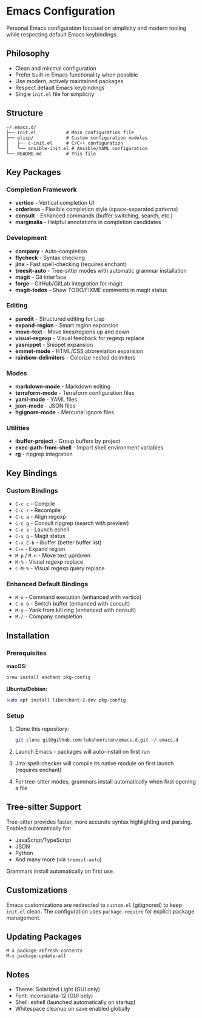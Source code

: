 # Emacs Configuration

Personal Emacs configuration focused on simplicity and modern tooling while respecting default Emacs keybindings.

## Philosophy

- Clean and minimal configuration
- Prefer built-in Emacs functionality when possible
- Use modern, actively maintained packages
- Respect default Emacs keybindings
- Single `init.el` file for simplicity

## Structure

```
~/.emacs.d/
├── init.el           # Main configuration file
├── elisp/            # Custom configuration modules
│   ├── c-init.el     # C/C++ configuration
│   └── ansible-init.el # Ansible/YAML configuration
└── README.md         # This file
```

## Key Packages

### Completion Framework
- **vertico** - Vertical completion UI
- **orderless** - Flexible completion style (space-separated patterns)
- **consult** - Enhanced commands (buffer switching, search, etc.)
- **marginalia** - Helpful annotations in completion candidates

### Development
- **company** - Auto-completion
- **flycheck** - Syntax checking
- **jinx** - Fast spell-checking (requires enchant)
- **treesit-auto** - Tree-sitter modes with automatic grammar installation
- **magit** - Git interface
- **forge** - GitHub/GitLab integration for magit
- **magit-todos** - Show TODO/FIXME comments in magit status

### Editing
- **paredit** - Structured editing for Lisp
- **expand-region** - Smart region expansion
- **move-text** - Move lines/regions up and down
- **visual-regexp** - Visual feedback for regexp replace
- **yasnippet** - Snippet expansion
- **emmet-mode** - HTML/CSS abbreviation expansion
- **rainbow-delimiters** - Colorize nested delimiters

### Modes
- **markdown-mode** - Markdown editing
- **terraform-mode** - Terraform configuration files
- **yaml-mode** - YAML files
- **json-mode** - JSON files
- **hgignore-mode** - Mercurial ignore files

### Utilities
- **ibuffer-project** - Group buffers by project
- **exec-path-from-shell** - Import shell environment variables
- **rg** - ripgrep integration

## Key Bindings

### Custom Bindings
- `C-c c` - Compile
- `C-c r` - Recompile
- `C-c a` - Align regexp
- `C-c g` - Consult ripgrep (search with preview)
- `C-c s` - Launch eshell
- `C-x g` - Magit status
- `C-x C-b` - ibuffer (better buffer list)
- `C-=` - Expand region
- `M-p` / `M-n` - Move text up/down
- `M-%` - Visual regexp replace
- `C-M-%` - Visual regexp query replace

### Enhanced Default Bindings
- `M-x` - Command execution (enhanced with vertico)
- `C-x b` - Switch buffer (enhanced with consult)
- `M-y` - Yank from kill ring (enhanced with consult)
- `M-/` - Company completion

## Installation

### Prerequisites

**macOS:**
```bash
brew install enchant pkg-config
```

**Ubuntu/Debian:**
```bash
sudo apt install libenchant-2-dev pkg-config
```

### Setup

1. Clone this repository:
   ```bash
   git clone git@github.com:lukehoersten/emacs.d.git ~/.emacs.d
   ```

2. Launch Emacs - packages will auto-install on first run

3. Jinx spell-checker will compile its native module on first launch (requires enchant)

4. For tree-sitter modes, grammars install automatically when first opening a file

## Tree-sitter Support

Tree-sitter provides faster, more accurate syntax highlighting and parsing. Enabled automatically for:
- JavaScript/TypeScript
- JSON
- Python
- And many more (via `treesit-auto`)

Grammars install automatically on first use.

## Customizations

Emacs customizations are redirected to `custom.el` (gitignored) to keep `init.el` clean.
The configuration uses `package-require` for explicit package management.

## Updating Packages

```elisp
M-x package-refresh-contents
M-x package-update-all
```

## Notes

- Theme: Solarized Light (GUI only)
- Font: Inconsolata-12 (GUI only)
- Shell: eshell (launched automatically on startup)
- Whitespace cleanup on save enabled globally
